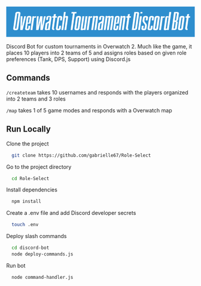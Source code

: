
![Header](assets/OW-Header.png)

Discord Bot for custom tournaments in Overwatch 2. Much like the game, it places 10 players into 2 teams of 5 and assigns roles based on given role preferences (Tank, DPS, Support) using Discord.js

## Commands
```/createteam``` takes 10 usernames and responds with the players organized into 2 teams and 3 roles

```/map``` takes 1 of 5 game modes and responds with a Overwatch map

## Run Locally

Clone the project

```bash
  git clone https://github.com/gabrielle67/Role-Select
```

Go to the project directory

```bash
  cd Role-Select
```

Install dependencies

```bash
  npm install
```

Create a .env file and add Discord developer secrets

```bash
  touch .env
```
Deploy slash commands

```bash
  cd discord-bot
  node deploy-commands.js
```

Run bot
```bash
  node command-handler.js
```
